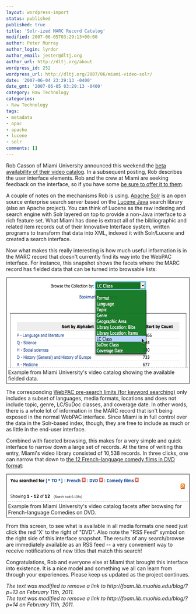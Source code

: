 ```yaml
---
layout: wordpress-import
status: published
published: true
title: 'Solr-ized MARC Record Catalog'
modified: 2007-06-05T03:29:13+00:00
author: Peter Murray
author_login: lyrdor
author_email: jester@dltj.org
author_url: http://dltj.org/about
wordpress_id: 252
wordpress_url: http://dltj.org/2007/06/miami-video-solr/
date: '2007-06-04 23:29:13 -0400'
date_gmt: '2007-06-05 03:29:13 -0400'
category: Raw Technology
categories:
- Raw Technology
tags:
- metadata
- opac
- apache
- lucene
- solr
comments: []
---
```

<p>Rob Casson of Miami University <span class="removed_link" title="http://foam.lib.muohio.edu/blog/?p=13">announced this weekend</span> the <a href="http://beta.lib.muohio.edu/solr/videos/" title="Miami University Video Catalog">beta availability of their video catalog</a>.  In a subsequent posting, Rob <span class="removed_link" title="http://foam.lib.muohio.edu/blog/?p=14">describes the user interface elements</span>.  Rob and the crew at Miami are seeking feedback on the interface, so if you have some <a href="http://beta.lib.muohio.edu/solr/videos/feedback.php" title="Video Catalog Feedback Form">be sure to offer it to them</a>.</p>
<p>A couple of notes on the mechanisms Rob is using.  <a href="http://lucene.apache.org/solr/" title="Apache Solr homepage">Apache Solr</a> is an open source enterprise search server based on the <a href="http://lucene.apache.org/java/" title="Apache Lucene homepage">Lucene Java</a> search library (also an Apache project).  You can think of Lucene as the raw indexing and search engine with Solr layered on top to provide a non-Java interface to a rich feature set.  What Miami has done is extract all of the bibliographic and related item records out of their Innovative Interface system, written programs to transform that data into XML, indexed it with Solr/Lucene and created a search interface.</p>
<p>Now what makes this really interesting is how much useful information is in the MARC record that doesn't currently find its way into the WebPAC interface.  For instance, this snapshot shows the facets where the MARC record has fielded data that can be turned into browsable lists:
<div style="border: 2px solid gray; font-size 90%; padding: .25em;"><img src="/assets/images/2007/06/browse_by_lc_class1.png" alt="Browse Catalog by LC Class" title="Browse Catalog by LC Class" width="623" height="242" style="border-bottom: 1px dashed gray;" />Example from Miami University's video catalog showing the available fielded data.</div>
<p>  The corresponding <a href="http://holmes.lib.muohio.edu/search/X" title="Miami University Libraries:Advanced Keyword Search">WebPAC pre-search limits (for keyword searching)</a> only includes a subset of languages, media formats, locations and does not include topic, genre, LC/SuDoc classes, and coverage date.  In other words, there is a whole lot of information in the MARC record that isn't being exposed in the normal WebPAC interface.  Since Miami is in full control over the data in the Solr-based index, though, they are free to include as much or as little in the end-user interface.</p>
<p>Combined with faceted browsing, this makes for a very simple and quick interface to narrow down a large set of records.  At the time of writing this entry, Miami's video library consisted of 10,538 records.  In three clicks, one can narrow that down to <a href="http://beta.lib.muohio.edu/solr/videos/index.php?query=%5B%2A+TO+%2A%5D&#038;filter_name[]=lang_facet&#038;filter_value[]=fre&#038;filter_name[]=format_facet&#038;filter_value[]=DVD&#038;filter_name[]=topic_facet&#038;filter_value[]=Comedy+films&#038;keep_filters=1" title="http://beta.lib.muohio.edu/solr/videos/index.php?query=%5B%2A+TO+%2A%5D&#038;filter_name[]=lang_facet&#038;filter_value[]=fre&#038;filter_name[]=format_facet&#038;filter_value[]=DVD&#038;filter_name[]=topic_facet&#038;filter_value[]=Comedy+films&#038;keep_filters=1">the 12 French-language comedy films in DVD format</a>:
<div style="border: 2px solid gray; font-size 90%; padding: .25em;"><img src="/assets/images/2007/06/french_dvd_comedy_films1.png" alt="Miami Video Catalog browse for French comedies in DVD" title="Miami Video Catalog browse for French comedies in DVD" width="603" height="71" border="0" style="border-bottom: 1px dashed gray;" />Example from Miami University's video catalog facets after browsing for French-language Comedies on DVD.</div>
<p>  From this screen, to see what is available in all media formats one need just click the red 'X' to the right of "DVD".  Also note the "RSS Feed" symbol on the right side of this interface snapshot.  The results of any search/browse are immediately available as an RSS feed -- a very convenient way to receive notifications of new titles that match this search!</p>
<p>Congratulations, Rob and everyone else at Miami that brought this interface into existence.  It is a nice model and something we all can learn from through your experiences.  Please keep us updated as the project continues.
<p style="padding:0;margin:0;font-style:italic;" class="removed_link">The text was modified to remove a link to http://foam.lib.muohio.edu/blog/?p=13 on February 11th, 2011.</p>
<p style="padding:0;margin:0;font-style:italic;" class="removed_link">The text was modified to remove a link to http://foam.lib.muohio.edu/blog/?p=14 on February 11th, 2011.</p>
